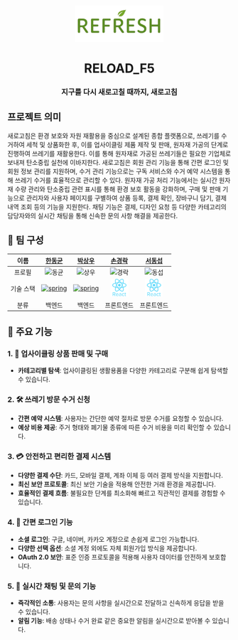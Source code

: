 <p align="center">
  <img width="200px;" src="./reload-front/src/images/mainLogo.png" alt="메인페이지"/>
</p>

<h1 align="middle">RELOAD_F5</h1>
<h3 align="middle">지구를 다시 새로고칠 때까지, 새로고침</h3>




## 프로젝트 의미
새로고침은 환경 보호와 자원 재활용을 중심으로 설계된 종합 플랫폼으로, 쓰레기를 수거하여 세척 및 상품화한 후, 이를 업사이클링 제품 제작 및 판매, 원자재 가공의 단계로 진행하여 쓰레기를 재활용한다. 이를 통해 원자재로 가공된 쓰레기들은 필요한 기업체로 보내져 탄소중립 실천에 이바지한다.
 새로고침은 회원 관리 기능을 통해 간편 로그인 및 회원 정보 관리를 지원하며, 수거 관리 기능으로는 구독 서비스와 수거 예약 시스템을 통해 쓰레기 수거를 효율적으로 관리할 수 있다. 원자재 가공 처리 기능에서는 실시간 원자재 수량 관리와 탄소중립 관련 표시를 통해 환경 보호 활동을 강화하며, 구매 및 판매 기능으로 관리자와 사용자 페이지를 구별하여 상품 등록, 결제 확인, 장바구니 담기, 결제 내역 조회 등의 기능을 지원한다. 채팅 기능은 결제, 디자인 요청 등 다양한 카테고리의 담당자와의 실시간 채팅을 통해 신속한 문의 사항 해결을 제공한다.





## 📌 팀 구성

| 이름 |  [한동균](https://github.com/hdg5639) | [박상우](https://github.com/Babsang0826) |[손경락](https://github.com/rudfkr) | [서동섭](https://github.com/dongsubnambuk) |
| :-: | :-: | :-: | :-: | :-: |
| 프로필 |![동균](https://avatars.githubusercontent.com/u/107734276?v=4) | ![상우](https://avatars.githubusercontent.com/u/109581758?v=4)  | ![경락](https://avatars.githubusercontent.com/u/182853185?v=4)| ![동섭](https://avatars.githubusercontent.com/u/105368619?v=40559e2f4-9356-4df9-b373-a06030bc0abb) | 
| 기술 스택 | <a href="https://spring.io/" target="_blank" rel="noreferrer"> <img src="https://www.vectorlogo.zone/logos/springio/springio-icon.svg" alt="spring" width="40" height="40"/> </a> | <a href="https://spring.io/" target="_blank" rel="noreferrer"> <img src="https://www.vectorlogo.zone/logos/springio/springio-icon.svg" alt="spring" width="40" height="40"/> </a>  | <a href="https://reactjs.org/" target="_blank" rel="noreferrer"> <img src="https://raw.githubusercontent.com/devicons/devicon/master/icons/react/react-original-wordmark.svg" alt="react" width="40" height="40"/> </a> | <a href="https://reactjs.org/" target="_blank" rel="noreferrer"> <img src="https://raw.githubusercontent.com/devicons/devicon/master/icons/react/react-original-wordmark.svg" alt="react" width="40" height="40"/> </a> |
| 분류 | 백엔드 | 백엔드  | 프론트엔드 | 프론트엔드 | 


## 🔑 주요 기능

### 1. 🌱 업사이클링 상품 판매 및 구매
- **카테고리별 탐색**: 업사이클링된 생활용품을 다양한 카테고리로 구분해 쉽게 탐색할 수 있습니다.

### 2. 🛠️ 쓰레기 방문 수거 신청
- **간편 예약 시스템**: 사용자는 간단한 예약 절차로 방문 수거를 요청할 수 있습니다.
- **예상 비용 제공**: 주거 형태와 폐기물 종류에 따른 수거 비용을 미리 확인할 수 있습니다.

### 3. 💳 안전하고 편리한 결제 시스템
- **다양한 결제 수단**: 카드, 모바일 결제, 계좌 이체 등 여러 결제 방식을 지원합니다.
- **최신 보안 프로토콜**: 최신 보안 기술을 적용해 안전한 거래 환경을 제공합니다.
- **효율적인 결제 흐름**: 불필요한 단계를 최소화해 빠르고 직관적인 결제를 경험할 수 있습니다.

### 4. 🔐 간편 로그인 기능
- **소셜 로그인**: 구글, 네이버, 카카오 계정으로 손쉽게 로그인 가능합니다.
- **다양한 선택 옵션**: 소셜 계정 외에도 자체 회원가입 방식을 제공합니다.
- **OAuth 2.0 보안**: 표준 인증 프로토콜을 적용해 사용자 데이터를 안전하게 보호합니다.

### 5. 💬 실시간 채팅 및 문의 기능
- **즉각적인 소통**: 사용자는 문의 사항을 실시간으로 전달하고 신속하게 응답을 받을 수 있습니다.
- **알림 기능**: 배송 상태나 수거 완료 같은 중요한 알림을 실시간으로 받아볼 수 있습니다.

